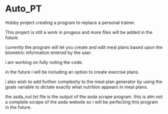 # Auto_PT
Hobby project creating a program to replace a personal trainer.

This project is still a work in progess and more files will be added in the future. 

currently the program will let you create and edit meal plans based upon the biometric information entered by the user. 

i am working on fully noting the code. 

in the future i will be including an option to create exercise plans. 

i also wish to add further complexity to the meal plan generator by using the goals variable to dictate exactly what nutrition appears in meal plans. 


the asda_nut.txt file is the output of the asda scrape program. this is atm not a complete scrape of the asda website so i will be perfecting this program in the future.
